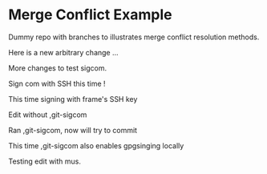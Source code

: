 # Merge Conflict Example

Dummy repo with branches to illustrates merge conflict resolution methods.

Here is a new arbitrary change ...

More changes to test sigcom.

Sign com with SSH this time !

This time signing with frame's SSH key

Edit without ,git-sigcom

Ran ,git-sigcom, now will try to commit

This time ,git-sigcom also enables gpgsinging locally

Testing edit with mus.
